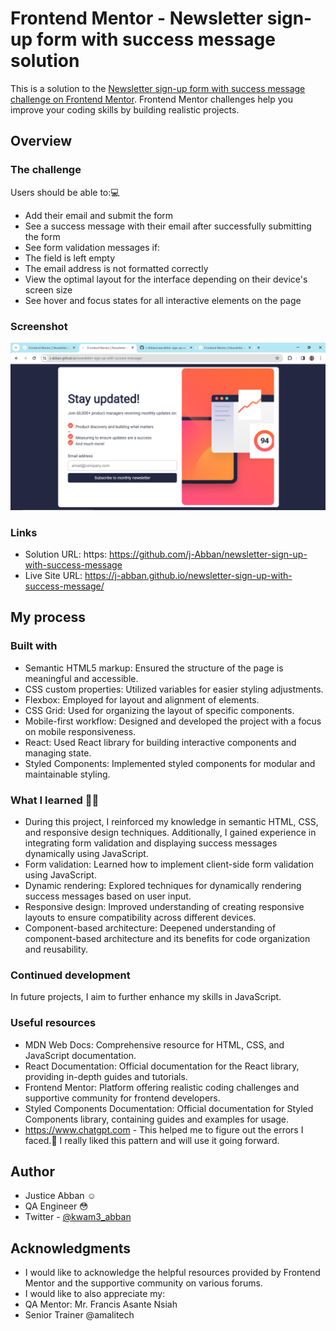 # Frontend Mentor - Newsletter sign-up form with success message solution

This is a solution to the [Newsletter sign-up form with success message challenge on Frontend Mentor](https://www.frontendmentor.io/challenges/newsletter-signup-form-with-success-message-3FC1AZbNrv). Frontend Mentor challenges help you improve your coding skills by building realistic projects.

## Overview

### The challenge

Users should be able to:💻

- Add their email and submit the form
- See a success message with their email after successfully submitting the form
- See form validation messages if:
- The field is left empty
- The email address is not formatted correctly
- View the optimal layout for the interface depending on their device's screen size
- See hover and focus states for all interactive elements on the page

### Screenshot

![Solution Screenshot](./assets/images/screenshotnew.png)

### Links

- Solution URL: https: https://github.com/j-Abban/newsletter-sign-up-with-success-message
- Live Site URL: https://j-abban.github.io/newsletter-sign-up-with-success-message/

## My process

### Built with

- Semantic HTML5 markup: Ensured the structure of the page is meaningful and accessible.
- CSS custom properties: Utilized variables for easier styling adjustments.
- Flexbox: Employed for layout and alignment of elements.
- CSS Grid: Used for organizing the layout of specific components.
- Mobile-first workflow: Designed and developed the project with a focus on mobile responsiveness.
- React: Used React library for building interactive components and managing state.
- Styled Components: Implemented styled components for modular and maintainable styling.

### What I learned 👨‍💻

- During this project, I reinforced my knowledge in semantic HTML, CSS, and responsive design techniques. Additionally, I gained experience in integrating form validation and displaying success messages dynamically using JavaScript.
- Form validation: Learned how to implement client-side form validation using JavaScript.
- Dynamic rendering: Explored techniques for dynamically rendering success messages based on user input.
- Responsive design: Improved understanding of creating responsive layouts to ensure compatibility across different devices.
- Component-based architecture: Deepened understanding of component-based architecture and its benefits for code organization and reusability.

### Continued development

In future projects, I aim to further enhance my skills in JavaScript.

### Useful resources
- MDN Web Docs: Comprehensive resource for HTML, CSS, and JavaScript documentation.
- React Documentation: Official documentation for the React library, providing in-depth guides and tutorials.
- Frontend Mentor: Platform offering realistic coding challenges and supportive community for frontend developers.
- Styled Components Documentation: Official documentation for Styled Components library, containing guides and examples for usage.
- https://www.chatgpt.com - This helped me to figure out the errors I faced.🤣 I really liked this pattern and will use it going forward.

## Author
- Justice Abban ☺
- QA Engineer 😳
- Twitter - [@kwam3_abban](https://www.twitter.com/@kwam3_abban)

## Acknowledgments

- I would like to acknowledge the helpful resources provided by Frontend Mentor and the supportive community on various forums.
- I would like to also appreciate my:
- QA Mentor: Mr. Francis Asante Nsiah
- Senior Trainer @amalitech 
